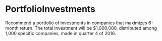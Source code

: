 # PortfolioInvestments

Recommend a portfolio of investments in companies that maximizes 6-month return. The total investment will be $1,000,000, distributed among 1,000 specific companies, made in quarter 4 of 2016.